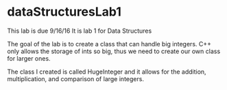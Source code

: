 # dataStructuresLab1

This lab is due 9/16/16
It is lab 1 for Data Structures

The goal of the lab is to create a class that can handle big integers. 
C++ only allows the storage of ints so big, thus we need to create our own class for larger ones.

The class I created is called HugeInteger and it allows for the addition, multiplication, and comparison of large integers. 
